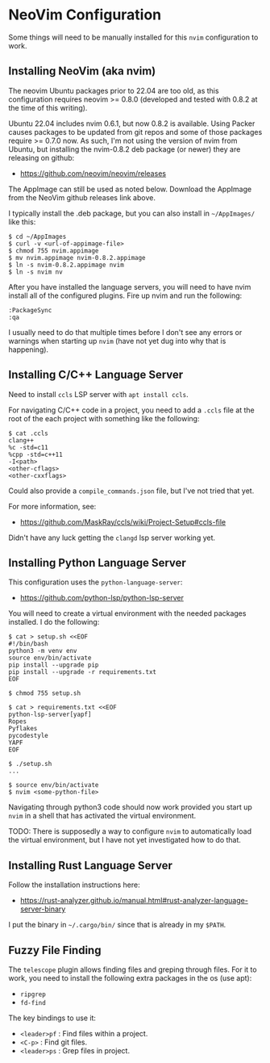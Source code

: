 NeoVim Configuration
====================

Some things will need to be manually installed for this `nvim` configuration to
work.

Installing NeoVim (aka nvim)
----------------------------

The neovim Ubuntu packages prior to 22.04 are too old, as this configuration
requires neovim >= 0.8.0 (developed and tested with 0.8.2 at the time of this
writing).

Ubuntu 22.04 includes nvim 0.6.1, but now 0.8.2 is available. Using Packer causes
packages to be updated from git repos and some of those packages require >= 0.7.0
now. As such, I'm not using the version of nvim from Ubuntu, but installing the
nvim-0.8.2 deb package (or newer) they are releasing on github:

* https://github.com/neovim/neovim/releases

The AppImage can still be used as noted below. Download the AppImage from the
NeoVim github releases link above.

I typically install the .deb package, but you can also install in `~/AppImages/`
like this:

    $ cd ~/AppImages
    $ curl -v <url-of-appimage-file>
    $ chmod 755 nvim.appimage
    $ mv nvim.appimage nvim-0.8.2.appimage
    $ ln -s nvim-0.8.2.appimage nvim
    $ ln -s nvim nv

After you have installed the language servers, you will need to have nvim
install all of the configured plugins. Fire up nvim and run the following:

    :PackageSync
    :qa

I usually need to do that multiple times before I don't see any errors or
warnings when starting up `nvim` (have not yet dug into why that is happening).

Installing C/C++ Language Server
--------------------------------

Need to install `ccls` LSP server with `apt install ccls`.

For navigating C/C++ code in a project, you need to add a `.ccls` file at the
root of the each project with something like the following:

    $ cat .ccls
    clang++
    %c -std=c11
    %cpp -std=c++11
    -I<path>
    <other-cflags>
    <other-cxxflags>

Could also provide a `compile_commands.json` file, but I've not tried that yet.

For more information, see:

* https://github.com/MaskRay/ccls/wiki/Project-Setup#ccls-file

Didn't have any luck getting the `clangd` lsp server working yet.

Installing Python Language Server
---------------------------------

This configuration uses the `python-language-server`:

* https://github.com/python-lsp/python-lsp-server

You will need to create a virtual environment with the needed packages
installed. I do the following:

    $ cat > setup.sh <<EOF
    #!/bin/bash
    python3 -m venv env
    source env/bin/activate
    pip install --upgrade pip
    pip install --upgrade -r requirements.txt
    EOF

    $ chmod 755 setup.sh

    $ cat > requirements.txt <<EOF
    python-lsp-server[yapf]
    Ropes
    Pyflakes
    pycodestyle
    YAPF
    EOF

    $ ./setup.sh
    ...

    $ source env/bin/activate
    $ nvim <some-python-file>

Navigating through python3 code should now work provided you start up `nvim`
in a shell that has activated the virtual environment.

TODO: There is supposedly a way to configure `nvim` to automatically load the
virtual environment, but I have not yet investigated how to do that.

Installing Rust Language Server
-------------------------------

Follow the installation instructions here:

* https://rust-analyzer.github.io/manual.html#rust-analyzer-language-server-binary

I put the binary in `~/.cargo/bin/` since that is already in my `$PATH`.

Fuzzy File Finding
------------------

The `telescope` plugin allows finding files and greping through files. For it
to work, you need to install the following extra packages in the os (use apt):

* `ripgrep`
* `fd-find`

The key bindings to use it:

* `<leader>pf` : Find files within a project.
* `<C-p>`      : Find git files.
* `<leader>ps` : Grep files in project.
